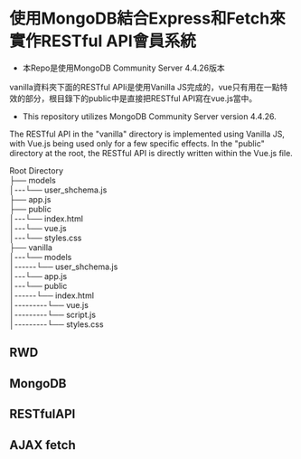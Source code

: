 # 使用MongoDB結合Express和Fetch來實作RESTful API會員系統
- 本Repo是使用MongoDB Community Server 4.4.26版本

vanilla資料夾下面的RESTful APIi是使用Vanilla JS完成的，vue只有用在一點特效的部分，根目錄下的public中是直接把RESTful API寫在vue.js當中。

- This repository utilizes MongoDB Community Server version 4.4.26.

The RESTful API in the "vanilla" directory is implemented using Vanilla JS, with Vue.js being used only for a few specific effects.
In the "public" directory at the root, the RESTful API is directly written within the Vue.js file.

 Root Directory<br>
  ├── models<br>
  │---└── user_shchema.js<br>
  ├── app.js<br>
  ├── public<br>
  │---└── index.html<br>
  │---└── vue.js<br>
  │---└── styles.css<br>
  ├── vanilla<br>
  │---└── models<br>
  │------└── user_shchema.js<br>
  │---└── app.js<br>
  │---└── public<br>
  │------└── index.html<br>
  │---------└── vue.js<br>
  │---------└── script.js<br>
  │---------└── styles.css<br>
  
## RWD

## MongoDB

## RESTfulAPI

## AJAX fetch
